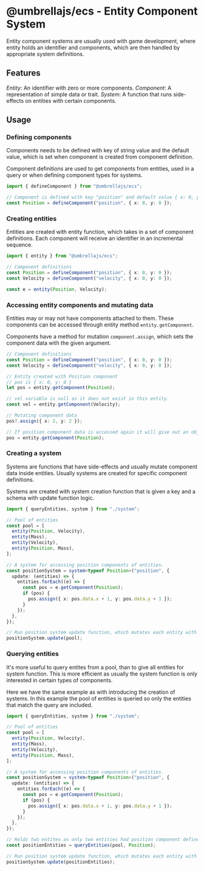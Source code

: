 # @umbrellajs/ecs - Entity Component System

Entity component systems are usually used with game development, where entity holds an identifier
and components, which are then handled by appropriate system definitions.

## Features

_Entity_: An identifier with zero or more components.
_Component_: A representation of simple data or trait.
_System_: A function that runs side-effects on entities with certain components.

## Usage

### Defining components

Components needs to be defined with key of string value and the default value,
which is set when component is created from component definition.

Component definitions are used to get components from entities, used in a query or when defining
component types for systems.

```ts
import { defineComponent } from "@umbrellajs/ecs";

// Component is defined with key "position" and default value { x: 0, y: 0 }
const Position = defineComponent("position", { x: 0, y: 0 });
```

### Creating entities

Entities are created with entity function, which takes in a set of component definitions.
Each component will receive an identifier in an incremental sequence.

```ts
import { entity } from "@umbrellajs/ecs";

// Component definitions
const Position = defineComponent("position", { x: 0, y: 0 });
const Velocity = defineComponent("velocity", { x: 0, y: 0 });

const e = entity(Position, Velocity);
```

### Accessing entity components and mutating data

Entities may or may not have components attached to them.
These components can be accessed through entity method `entity.getComponent`.

Components have a method for mutation `component.assign`, which sets the component data with the given argument.

```ts
// Component definitions
const Position = defineComponent("position", { x: 0, y: 0 });
const Velocity = defineComponent("velocity", { x: 0, y: 0 });

// Entity created with Position component
// pos is { x: 0, y: 0 }
let pos = entity.getComponent(Position);

// vel variable is null as it does not exist in this entity.
const vel = entity.getComponent(Velocity);

// Mutating component data
pos?.assign({ x: 2, y: 2 });

// If position component data is accessed again it will give out an object with updated value { x: 2, y: 2 }.
pos = entity.getComponent(Position);
```

### Creating a system

Systems are functions that have side-effects and usually mutate component data inside entities.
Usually systems are created for specific component definitions.

Systems are created with system creation function that is given a key and a schema with update function logic.

```ts
import { queryEntities, system } from "./system";

// Pool of entities
const pool = [
  entity(Position, Velocity),
  entity(Mass),
  entity(Velocity),
  entity(Position, Mass),
];

// A system for accessing position components of entities.
const positionSystem = system<typeof Position>("position", {
  update: (entities) => {
    entities.forEach((e) => {
      const pos = e.getComponent(Position);
      if (pos) {
        pos.assign({ x: pos.data.x + 1, y: pos.data.y + 1 });
      }
    });
  },
});

// Run position system update function, which mutates each entity with position data
positionSystem.update(pool);
```

### Querying entities

It's more useful to query entites from a pool, than to give all entities for system function.
This is more efficient as usually the system function is only interested in certain types of components.

Here we have the same example as with introducing the creation of systems.
In this example the pool of entities is queried so only the entities that match the query are included.

```ts
import { queryEntities, system } from "./system";

// Pool of entities
const pool = [
  entity(Position, Velocity),
  entity(Mass),
  entity(Velocity),
  entity(Position, Mass),
];

// A system for accessing position components of entities.
const positionSystem = system<typeof Position>("position", {
  update: (entities) => {
    entities.forEach((e) => {
      const pos = e.getComponent(Position);
      if (pos) {
        pos.assign({ x: pos.data.x + 1, y: pos.data.y + 1 });
      }
    });
  },
});

// Holds two entites as only two entities had position component defined
const positionEntities = queryEntities(pool, Position);

// Run position system update function, which mutates each entity with position data
positionSystem.update(positionEntities);
```

